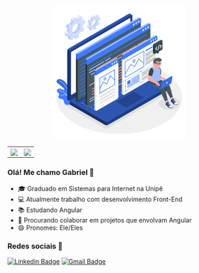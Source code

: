 <p align="center">
   <img width="300px" src="https://github.com/GabrielMLV/GabrielMLV/blob/master/developer.gif" alt="Imagem developer" />
</p> 
    
<center>
  <table>
    <tr>
        <td>
          <img width="455px" align="center" src="https://github-readme-stats.vercel.app/api/top-langs/?username=GabrielMLV&hide=html&layout=compact&theme=default_repocard" />            </td>
        <td>
          <img width="100%" align="center" src="https://github-readme-stats.vercel.app/api?username=GabrielMLV&theme=default_repocard&show_icons=true" />
        </td>
    </tr>   
  </table>
</center>

### Olá! Me chamo Gabriel 👋

- 🎓 Graduado em Sistemas para Internet na Unipê
- 💻 Atualmente trabalho com desenvolvimento Front-End
- 📚 Estudando Angular
- 👯 Procurando colaborar em projetos que envolvam Angular
- 😄 Pronomes: Ele/Eles

### Redes sociais 📱
[![Linkedin Badge](https://img.shields.io/badge/-GabrielMatheus-blue?style=flat-square&logo=Linkedin&logoColor=white&link=https://www.linkedin.com/in/gabriel-matheus-a54907144/)](https://www.linkedin.com/in/gabriel-matheus-a54907144/)
[![Gmail Badge](https://img.shields.io/badge/-gabriellopesveras@gmail.com-c14438?style=flat-square&logo=Gmail&logoColor=white&link=mailto:gabriellopesveras@gmail.com)](gabriellopesveras@gmail.com)
